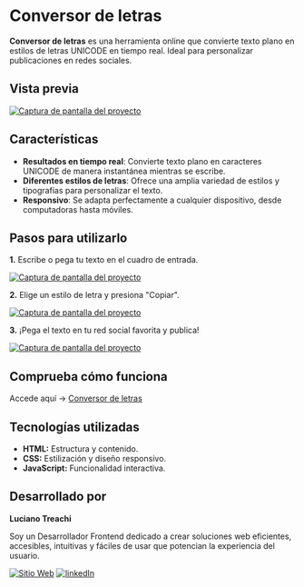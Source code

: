 # Conversor de letras

**Conversor de letras** es una herramienta online que convierte texto plano en estilos de letras UNICODE en tiempo real. Ideal para personalizar publicaciones en redes sociales.

## Vista previa

[![Captura de pantalla del proyecto](https://i.postimg.cc/ZRdZm6xb/website.jpg)](https://postimg.cc/ftD1jtPp)

## Características

- **Resultados en tiempo real**: Convierte texto plano en caracteres UNICODE de manera instantánea mientras se escribe.
- **Diferentes estilos de letras**: Ofrece una amplia variedad de estilos y tipografías para personalizar el texto.
- **Responsivo**: Se adapta perfectamente a cualquier dispositivo, desde computadoras hasta móviles.

## Pasos para utilizarlo

**1.** Escribe o pega tu texto en el cuadro de entrada.

[![Captura de pantalla del proyecto](https://i.postimg.cc/Wb4WJTxr/website.jpg)](https://postimg.cc/8sqB2QpP)

**2.** Elige un estilo de letra y presiona "Copiar".

[![Captura de pantalla del proyecto](https://i.postimg.cc/1X7KKVbF/website.jpg)](https://postimg.cc/tnPPqJqR)

**3.** ¡Pega el texto en tu red social favorita y publica!

[![Captura de pantalla del proyecto](https://i.postimg.cc/BQ7pyC0k/website.jpg)](https://postimg.cc/zVWTHK3F)

## Comprueba cómo funciona

Accede aquí → [Conversor de letras](https://conversordeletras.netlify.app/)

## Tecnologías utilizadas

- **HTML:** Estructura y contenido.
- **CSS:** Estilización y diseño responsivo.
- **JavaScript:** Funcionalidad interactiva.

## Desarrollado por

**Luciano Treachi**

Soy un Desarrollador Frontend dedicado a crear soluciones web eficientes, accesibles, intuitivas y fáciles de usar que potencian la experiencia del usuario.

[![Sitio Web](https://img.shields.io/badge/Sitio_Web-black?style=for-the-badge&logoColor=white)](https://lucianotreachi.vercel.app/)
[![linkedIn](https://img.shields.io/badge/LinkedIn-0077B5?style=for-the-badge&logoColor=white)](https://www.linkedin.com/in/luciano-treachi/)
